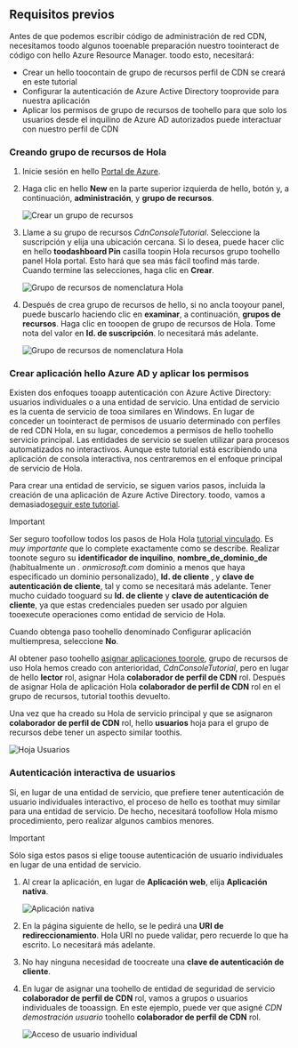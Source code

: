 ## <a name="prerequisites"></a>Requisitos previos
Antes de que podemos escribir código de administración de red CDN, necesitamos toodo algunos tooenable preparación nuestro toointeract de código con hello Azure Resource Manager.  toodo esto, necesitará:

* Crear un hello toocontain de grupo de recursos perfil de CDN se creará en este tutorial
* Configurar la autenticación de Azure Active Directory tooprovide para nuestra aplicación
* Aplicar los permisos de grupo de recursos de toohello para que solo los usuarios desde el inquilino de Azure AD autorizados puede interactuar con nuestro perfil de CDN

### <a name="creating-hello-resource-group"></a>Creando grupo de recursos de Hola
1. Inicie sesión en hello [Portal de Azure](https://portal.azure.com).
2. Haga clic en hello **New** en la parte superior izquierda de hello, botón y, a continuación, **administración**, y **grupo de recursos**.

    ![Crear un grupo de recursos](./media/cdn-app-dev-prep/cdn-new-rg-1-include.png)
3. Llame a su grupo de recursos *CdnConsoleTutorial*.  Seleccione la suscripción y elija una ubicación cercana.  Si lo desea, puede hacer clic en hello **toodashboard Pin** casilla toopin Hola recursos grupo toohello panel Hola portal.  Esto hará que sea más fácil toofind más tarde.  Cuando termine las selecciones, haga clic en **Crear**.

    ![Grupo de recursos de nomenclatura Hola](./media/cdn-app-dev-prep/cdn-new-rg-2-include.png)
4. Después de crea grupo de recursos de hello, si no ancla tooyour panel, puede buscarlo haciendo clic en **examinar**, a continuación, **grupos de recursos**.  Haga clic en tooopen de grupo de recursos de Hola.  Tome nota del valor en **Id. de suscripción**.  lo necesitará más adelante.

    ![Grupo de recursos de nomenclatura Hola](./media/cdn-app-dev-prep/cdn-subscription-id-include.png)

### <a name="creating-hello-azure-ad-application-and-applying-permissions"></a>Crear aplicación hello Azure AD y aplicar los permisos
Existen dos enfoques tooapp autenticación con Azure Active Directory: usuarios individuales o a una entidad de servicio. Una entidad de servicio es la cuenta de servicio de tooa similares en Windows.  En lugar de conceder un toointeract de permisos de usuario determinado con perfiles de red CDN Hola, en su lugar, concedemos a permisos de hello toohello servicio principal.  Las entidades de servicio se suelen utilizar para procesos automatizados no interactivos.  Aunque este tutorial está escribiendo una aplicación de consola interactiva, nos centraremos en el enfoque principal de servicio de Hola.

Para crear una entidad de servicio, se siguen varios pasos, incluida la creación de una aplicación de Azure Active Directory.  toodo, vamos a demasiado[seguir este tutorial](../articles/resource-group-create-service-principal-portal.md).

> [!IMPORTANT]
> Ser seguro toofollow todos los pasos de Hola Hola [tutorial vinculado](../articles/resource-group-create-service-principal-portal.md).  Es *muy importante* que lo complete exactamente como se describe.  Realizar toonote seguro su **identificador de inquilino**, **nombre_de_dominio_de** (habitualmente un *. onmicrosoft.com* dominio a menos que haya especificado un dominio personalizado), **Id. de cliente** , y **clave de autenticación de cliente**, tal y como se necesitará más adelante.  Tener mucho cuidado tooguard su **Id. de cliente** y **clave de autenticación de cliente**, ya que estas credenciales pueden ser usado por alguien tooexecute operaciones como entidad de servicio de Hola.
>
> Cuando obtenga paso toohello denominado Configurar aplicación multiempresa, seleccione **No**.
>
> Al obtener paso toohello [asignar aplicaciones toorole](../articles/azure-resource-manager/resource-group-create-service-principal-portal.md#assign-application-to-role), grupo de recursos de uso Hola hemos creado con anterioridad, *CdnConsoleTutorial*, pero en lugar de hello **lector** rol, asignar Hola **colaborador de perfil de CDN** rol.  Después de asignar Hola de aplicación Hola **colaborador de perfil de CDN** rol en el grupo de recursos, tutorial toothis devuelto. 
>
>

Una vez que ha creado su Hola de servicio principal y que se asignaron **colaborador de perfil de CDN** rol, hello **usuarios** hoja para el grupo de recursos debe tener un aspecto similar toothis.

![Hoja Usuarios](./media/cdn-app-dev-prep/cdn-service-principal-include.png)

### <a name="interactive-user-authentication"></a>Autenticación interactiva de usuarios
Si, en lugar de una entidad de servicio, que prefiere tener autenticación de usuario individuales interactivo, el proceso de hello es toothat muy similar para una entidad de servicio.  De hecho, necesitará toofollow Hola mismo procedimiento, pero realizar algunos cambios menores.

> [!IMPORTANT]
> Sólo siga estos pasos si elige toouse autenticación de usuario individuales en lugar de una entidad de servicio.
>
>

1. Al crear la aplicación, en lugar de **Aplicación web**, elija **Aplicación nativa**.

    ![Aplicación nativa](./media/cdn-app-dev-prep/cdn-native-application-include.png)
2. En la página siguiente de hello, se le pedirá una **URI de redireccionamiento**.  Hola URI no puede validar, pero recuerde lo que ha escrito.  Lo necesitará más adelante.
3. No hay ninguna necesidad de toocreate una **clave de autenticación de cliente**.
4. En lugar de asignar una toohello de entidad de seguridad de servicio **colaborador de perfil de CDN** rol, vamos a grupos o usuarios individuales de tooassign.  En este ejemplo, puede ver que asigné *CDN demostración usuario* toohello **colaborador de perfil de CDN** rol.  

    ![Acceso de usuario individual](./media/cdn-app-dev-prep/cdn-aad-user-include.png)
